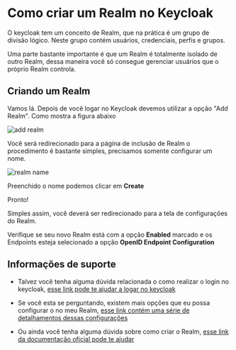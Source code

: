 # Como criar um Realm no Keycloak

O keycloak tem um conceito de Realm, que na prática é um grupo de divisão lógico. Neste grupo 
contém usuários, credenciais, perfis e grupos.

Uma parte bastante importante é que um Realm é totalmente isolado de outro Realm, dessa maneira
você só consegue gerenciar usuários que o próprio Realm controla.

## Criando um Realm


Vamos lá. Depois de você logar no Keycloak devemos utilizar a opção "Add Realm". Como mostra a figura abaixo

![add realm](../images/keycloak/add-realm.png "criação do realm")


Você será redirecionado para a página de inclusão de Realm o procedimento é bastante simples, precisamos
somente configurar um nome.

![realm name](../images/keycloak/realm-name.png "configurar nome do realm")

Preenchido o nome podemos clicar em **Create**

Pronto!

Simples assim, você deverá ser redirecionado para a tela de configurações do Realm.

Verifique se seu novo Realm está com a opção **Enabled** marcado e os Endpoints esteja selecionado
a opção **OpenID Endpoint Configuration**

## Informações de suporte

* Talvez você tenha alguma dúvida relacionada o como realizar o login no keycloak, [esse link pode te ajudar a logar no keycloak](keycloak-login.md)

* Se você esta se perguntando, existem mais opções que eu possa configurar o no meu Realm, [esse link contém uma série de detalhamentos dessas configurações](https://www.keycloak.org/docs/latest/server_admin/#admin-console)

* Ou ainda você tenha alguma dúvida sobre como criar o Realm, [esse link da documentação oficial pode te ajudar](https://www.keycloak.org/docs/latest/server_admin/#_create-realm) 
